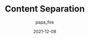 ---
author: papa_fire
date: 2021-12-08
draft: true
publisher: perfplanet
tags:
  - servers
target_url: https://calendar.perfplanet.com/2021/content-separation/
title: Content Separation
---